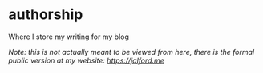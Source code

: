 # authorship
Where I store my writing for my blog

*Note: this is not actually meant to be viewed from here, there is the formal public version at my website: https://jalford.me*
